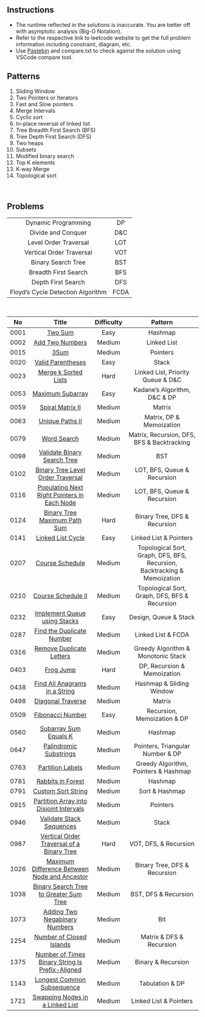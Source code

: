 ## Instructions

- The runtime reflected in the solutions is inaccurate. You are better off with asymptotic analysis (Big-O Notation).
- Refer to the respective link to leetcode website to get the full problem information including constraint, diagram, etc.
- Use [Pastebin](https://pastebin.com/) and compare.txt to check against the solution using VSCode compare tool.

## Patterns

1. Sliding Window
2. Two Pointers or Iterators
3. Fast and Slow pointers
4. Merge Intervals
5. Cyclic sort
6. In-place reversal of linked list
7. Tree Breadth First Search (BFS)
8. Tree Depth First Search (DFS)
9. Two heaps
10. Subsets
11. Modified binary search
12. Top K elements
13. K-way Merge
14. Topological sort

&nbsp;

## Problems

|                                   |      |
| :-------------------------------: | :--: |
|        Dynamic Programming        |  DP  |
|        Divide and Conquer         | D&C  |
|       Level Order Traversal       | LOT  |
|     Vertical Order Traversal      | VOT  |
|        Binary Search Tree         | BST  |
|       Breadth First Search        | BFS  |
|        Depth First Search         | DFS  |
| Floyd’s Cycle Detection Algorithm | FCDA |

&nbsp;

|  No  |                                                               Title                                                               | Difficulty |                                 Pattern                                  |
| :--: | :-------------------------------------------------------------------------------------------------------------------------------: | :--------: | :----------------------------------------------------------------------: |
| 0001 |                                         [Two Sum](https://leetcode.com/problems/two-sum/)                                         |    Easy    |                                 Hashmap                                  |
| 0002 |                                 [Add Two Numbers](https://leetcode.com/problems/add-two-numbers/)                                 |   Medium   |                               Linked List                                |
| 0015 |                                            [3Sum](https://leetcode.com/problems/3sum/)                                            |   Medium   |                                 Pointers                                 |
| 0020 |                               [Valid Parentheses](https://leetcode.com/problems/valid-parentheses/)                               |    Easy    |                                  Stack                                   |
| 0023 |                            [Merge k Sorted Lists](https://leetcode.com/problems/merge-k-sorted-lists/)                            |    Hard    |                    Linked List, Priority Queue & D&C                     |
| 0053 |                                [Maximum Subarray](https://leetcode.com/problems/maximum-subarray/)                                |    Easy    |                       Kadane’s Algorithm, D&C & DP                       |
| 0059 |                                [Spiral Matrix II](https://leetcode.com/problems/spiral-matrix-ii/)                                |   Medium   |                                  Matrix                                  |
| 0063 |                                 [Unique Paths II](https://leetcode.com/problems/unique-paths-ii/)                                 |   Medium   |                         Matrix, DP & Memoization                         |
| 0079 |                                     [Word Search](https://leetcode.com/problems/word-search/)                                     |   Medium   |                Matrix, Recursion, DFS, BFS & Backtracking                |
| 0098 |                     [Validate Binary Search Tree](https://leetcode.com/problems/validate-binary-search-tree/)                     |   Medium   |                                   BST                                    |
| 0102 |               [Binary Tree Level Order Traversal](https://leetcode.com/problems/binary-tree-level-order-traversal/)               |   Medium   |                       LOT, BFS, Queue & Recursion                        |
| 0116 |     [Populating Next Right Pointers in Each Node](https://leetcode.com/problems/populating-next-right-pointers-in-each-node/)     |   Medium   |                       LOT, BFS, Queue & Recursion                        |
| 0124 |                    [Binary Tree Maximum Path Sum](https://leetcode.com/problems/binary-tree-maximum-path-sum/)                    |    Hard    |                       Binary Tree, DFS & Recursion                       |
| 0141 |                               [Linked List Cycle](https://leetcode.com/problems/linked-list-cycle/)                               |    Easy    |                          Linked List & Pointers                          |
| 0207 |                                 [Course Schedule](https://leetcode.com/problems/course-schedule/)                                 |   Medium   | Topological Sort, Graph, DFS, BFS, Recursion, Backtracking & Memoization |
| 0210 |                              [Course Schedule II](https://leetcode.com/problems/course-schedule-ii/)                              |   Medium   |              Topological Sort, Graph, DFS, BFS & Recursion               |
| 0232 |                    [Implement Queue using Stacks](https://leetcode.com/problems/implement-queue-using-stacks/)                    |    Easy    |                          Design, Queue & Stack                           |
| 0287 |                       [Find the Duplicate Number](https://leetcode.com/problems/find-the-duplicate-number/)                       |   Medium   |                            Linked List & FCDA                            |
| 0316 |                        [Remove Duplicate Letters](https://leetcode.com/problems/remove-duplicate-letters/)                        |   Medium   |                    Greedy Algorithm & Monotonic Stack                    |
| 0403 |                                       [Frog Jump](https://leetcode.com/problems/frog-jump/)                                       |    Hard    |                       DP, Recursion & Memoization                        |
| 0438 |                   [Find All Anagrams in a String](https://leetcode.com/problems/find-all-anagrams-in-a-string/)                   |   Medium   |                         Hashmap & Sliding Window                         |
| 0498 |                               [Diagonal Traverse](https://leetcode.com/problems/diagonal-traverse/)                               |   Medium   |                                  Matrix                                  |
| 0509 |                                [Fibonacci Number](https://leetcode.com/problems/fibonacci-number/)                                |    Easy    |                       Recursion, Memoization & DP                        |
| 0560 |                           [Subarray Sum Equals K](https://leetcode.com/problems/subarray-sum-equals-k/)                           |   Medium   |                                 Hashmap                                  |
| 0647 |                          [Palindromic Substrings](https://leetcode.com/problems/palindromic-substrings/)                          |   Medium   |                     Pointers, Triangular Number & DP                     |
| 0763 |                                [Partition Labels](https://leetcode.com/problems/partition-labels/)                                |   Medium   |                   Greedy Algorithm, Pointers & Hashmap                   |
| 0781 |                               [Rabbits in Forest](https://leetcode.com/problems/rabbits-in-forest/)                               |   Medium   |                                 Hashmap                                  |
| 0791 |                              [Custom Sort String](https://leetcode.com/problems/custom-sort-string/)                              |   Medium   |                              Sort & Hashmap                              |
| 0915 |         [Partition Array into Disjoint Intervals](https://leetcode.com/problems/partition-array-into-disjoint-intervals/)         |   Medium   |                                 Pointers                                 |
| 0946 |                        [Validate Stack Sequences](https://leetcode.com/problems/validate-stack-sequences/)                        |   Medium   |                                  Stack                                   |
| 0987 |       [Vertical Order Traversal of a Binary Tree](https://leetcode.com/problems/vertical-order-traversal-of-a-binary-tree/)       |    Hard    |                          VOT, DFS, & Recursion                           |
| 1026 |    [Maximum Difference Between Node and Ancestor](https://leetcode.com/problems/maximum-difference-between-node-and-ancestor/)    |   Medium   |                       Binary Tree, DFS & Recursion                       |
| 1038 |          [Binary Search Tree to Greater Sum Tree](https://leetcode.com/problems/binary-search-tree-to-greater-sum-tree/)          |   Medium   |                           BST, DFS & Recursion                           |
| 1073 |                   [Adding Two Negabinary Numbers](https://leetcode.com/problems/adding-two-negabinary-numbers/)                   |   Medium   |                                   Bit                                    |
| 1254 |                        [Number of Closed Islands](https://leetcode.com/problems/number-of-closed-islands/)                        |   Medium   |                         Matrix & DFS & Recursion                         |
| 1375 | [Number of Times Binary String Is Prefix-Aligned](https://leetcode.com/problems/number-of-times-binary-string-is-prefix-aligned/) |   Medium   |                            Binary & Recursion                            |
| 1143 |                      [Longest Common Subsequence](https://leetcode.com/problems/longest-common-subsequence/)                      |   Medium   |                             Tabulation & DP                              |
| 1721 |                 [Swapping Nodes in a Linked List](https://leetcode.com/problems/swapping-nodes-in-a-linked-list/)                 |   Medium   |                          Linked List & Pointers                          |

